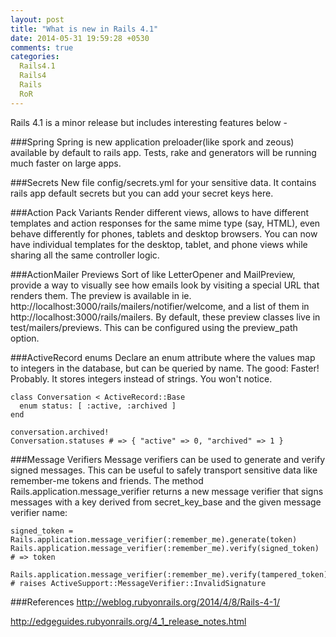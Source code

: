 ```yaml
---
layout: post
title: "What is new in Rails 4.1"
date: 2014-05-31 19:59:28 +0530
comments: true
categories:
  Rails4.1
  Rails4
  Rails
  RoR 
---
```


Rails 4.1 is a minor release but includes interesting features below - 

###Spring
Spring is new application preloader(like spork and zeous) available by default<!--more--> 
to rails app. Tests, rake and generators will be running much faster on large apps.

###Secrets
New file config/secrets.yml for your sensitive data. It contains rails app default 
secrets but you can add your secret keys here.

###Action Pack Variants
Render different views, allows to have different templates and action responses for 
the same mime type (say, HTML), even behave differently for phones, tablets and 
desktop browsers. You can now have individual templates for the desktop, tablet, 
and phone views while sharing all the same controller logic. 

###ActionMailer Previews
Sort of like LetterOpener and MailPreview, provide a way to visually see how emails 
look by visiting a special URL that renders them. The preview is available in ie. 
http://localhost:3000/rails/mailers/notifier/welcome, and a list of them in 
http://localhost:3000/rails/mailers. By default, these preview classes live in 
test/mailers/previews. This can be configured using the preview_path option.

###ActiveRecord enums
Declare an enum attribute where the values map to integers in the database, but can 
be queried by name. The good: Faster! Probably. It stores integers instead of strings. 
You won't notice.

    class Conversation < ActiveRecord::Base
      enum status: [ :active, :archived ]
    end

    conversation.archived!
    Conversation.statuses # => { "active" => 0, "archived" => 1 }    

###Message Verifiers
Message verifiers can be used to generate and verify signed messages. This can be 
useful to safely transport sensitive data like remember-me tokens and friends.
The method Rails.application.message_verifier returns a new message verifier that 
signs messages with a key derived from secret_key_base and the given message verifier name:

    signed_token = Rails.application.message_verifier(:remember_me).generate(token)
    Rails.application.message_verifier(:remember_me).verify(signed_token) # => token

    Rails.application.message_verifier(:remember_me).verify(tampered_token)
    # raises ActiveSupport::MessageVerifier::InvalidSignature


###References
http://weblog.rubyonrails.org/2014/4/8/Rails-4-1/

http://edgeguides.rubyonrails.org/4_1_release_notes.html

